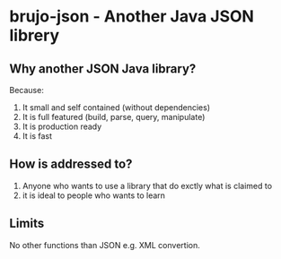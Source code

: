 # brujo-json - Another Java JSON librery
## Why another JSON Java library?
Because:<br>
1. It small and self contained (without dependencies)
2. It is full featured (build, parse, query, manipulate)
3. It is production ready
4. It is fast
## How is addressed to?
1. Anyone who wants to use a library that do exctly what is claimed to
2. it is ideal to people who wants to learn
## Limits
No other functions than JSON e.g. XML convertion.
  
 

